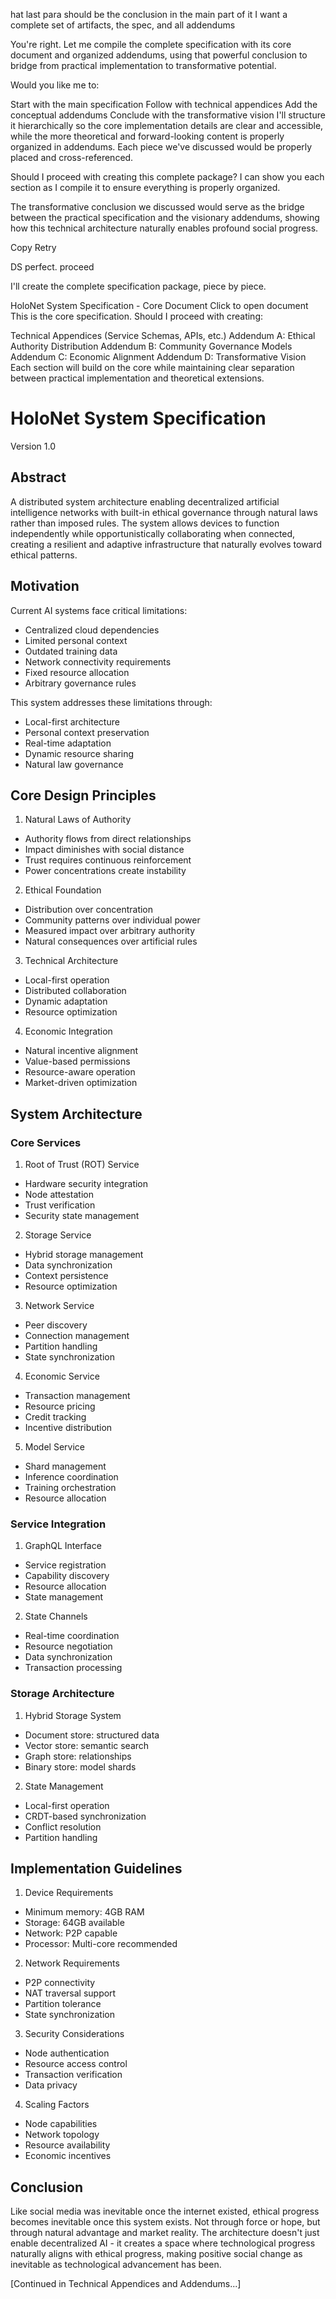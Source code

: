 hat last para should be the conclusion in the main part of it
I want a complete set of artifacts, the spec, and all addendums

You're right. Let me compile the complete specification with its core document and organized addendums, using that
powerful conclusion to bridge from practical implementation to transformative potential.

Would you like me to:

Start with the main specification
Follow with technical appendices
Add the conceptual addendums
Conclude with the transformative vision
I'll structure it hierarchically so the core implementation details are clear and accessible, while the more theoretical
and forward-looking content is properly organized in addendums. Each piece we've discussed would be properly placed and
cross-referenced.

Should I proceed with creating this complete package? I can show you each section as I compile it to ensure everything
is properly organized.

The transformative conclusion we discussed would serve as the bridge between the practical specification and the
visionary addendums, showing how this technical architecture naturally enables profound social progress.

Copy
Retry

DS
perfect. proceed

I'll create the complete specification package, piece by piece.

HoloNet System Specification - Core Document
Click to open document
This is the core specification. Should I proceed with creating:

Technical Appendices (Service Schemas, APIs, etc.)
Addendum A: Ethical Authority Distribution
Addendum B: Community Governance Models
Addendum C: Economic Alignment
Addendum D: Transformative Vision
Each section will build on the core while maintaining clear separation between practical implementation and theoretical
extensions.

# HoloNet System Specification

Version 1.0

## Abstract

A distributed system architecture enabling decentralized artificial intelligence networks with built-in ethical
governance through natural laws rather than imposed rules. The system allows devices to function independently while
opportunistically collaborating when connected, creating a resilient and adaptive infrastructure that naturally evolves
toward ethical patterns.

## Motivation

Current AI systems face critical limitations:

- Centralized cloud dependencies
- Limited personal context
- Outdated training data
- Network connectivity requirements
- Fixed resource allocation
- Arbitrary governance rules

This system addresses these limitations through:

- Local-first architecture
- Personal context preservation
- Real-time adaptation
- Dynamic resource sharing
- Natural law governance

## Core Design Principles

1. Natural Laws of Authority

- Authority flows from direct relationships
- Impact diminishes with social distance
- Trust requires continuous reinforcement
- Power concentrations create instability

2. Ethical Foundation

- Distribution over concentration
- Community patterns over individual power
- Measured impact over arbitrary authority
- Natural consequences over artificial rules

3. Technical Architecture

- Local-first operation
- Distributed collaboration
- Dynamic adaptation
- Resource optimization

4. Economic Integration

- Natural incentive alignment
- Value-based permissions
- Resource-aware operation
- Market-driven optimization

## System Architecture

### Core Services

1. Root of Trust (ROT) Service

- Hardware security integration
- Node attestation
- Trust verification
- Security state management

2. Storage Service

- Hybrid storage management
- Data synchronization
- Context persistence
- Resource optimization

3. Network Service

- Peer discovery
- Connection management
- Partition handling
- State synchronization

4. Economic Service

- Transaction management
- Resource pricing
- Credit tracking
- Incentive distribution

5. Model Service

- Shard management
- Inference coordination
- Training orchestration
- Resource allocation

### Service Integration

1. GraphQL Interface

- Service registration
- Capability discovery
- Resource allocation
- State management

2. State Channels

- Real-time coordination
- Resource negotiation
- Data synchronization
- Transaction processing

### Storage Architecture

1. Hybrid Storage System

- Document store: structured data
- Vector store: semantic search
- Graph store: relationships
- Binary store: model shards

2. State Management

- Local-first operation
- CRDT-based synchronization
- Conflict resolution
- Partition handling

## Implementation Guidelines

1. Device Requirements

- Minimum memory: 4GB RAM
- Storage: 64GB available
- Network: P2P capable
- Processor: Multi-core recommended

2. Network Requirements

- P2P connectivity
- NAT traversal support
- Partition tolerance
- State synchronization

3. Security Considerations

- Node authentication
- Resource access control
- Transaction verification
- Data privacy

4. Scaling Factors

- Node capabilities
- Network topology
- Resource availability
- Economic incentives

## Conclusion

Like social media was inevitable once the internet existed, ethical progress becomes inevitable once this system exists.
Not through force or hope, but through natural advantage and market reality. The architecture doesn't just enable
decentralized AI - it creates a space where technological progress naturally aligns with ethical progress, making
positive social change as inevitable as technological advancement has been.

[Continued in Technical Appendices and Addendums...]